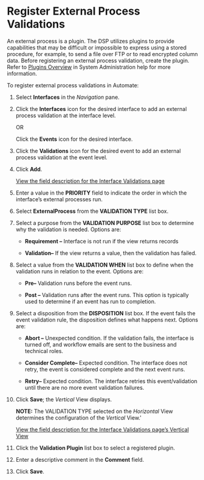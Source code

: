 # Register External Process Validations

An external process is a plugin. The DSP utilizes plugins to provide
capabilities that may be difficult or impossible to express using a
stored procedure, for example, to send a file over FTP or to read
encrypted column data. Before registering an external process
validation, create the plugin. Refer to [Plugins
Overview](../../Sys_Admin/Use_Cases/Plugins%20Overview.htm) in System
Administration help for more information.

To register external process validations in Automate:

1.  Select **Interfaces** in the *Navigation* pane.

2.  Click the **Interfaces** icon for the desired interface to add an
    external process validation at the interface level.
    
    OR
    
    Click the **Events** icon for the desired interface.

3.  Click the **Validations** icon for the desired event to add an
    external process validation at the event level.

4.  Click **Add**.
    
    [View the field description for the Interface Validations
    page](../Page_Desc/Interface_Validations.htm)

5.  Enter a value in the **PRIORITY** field to indicate the order in
    which the interface’s external processes run.

6.  Select **ExternalProcess** from the **VALIDATION TYPE** list box.

7.  Select a purpose from the **VALIDATION PURPOSE** list box to
    determine why the validation is needed. Options are:
    
      - **Requirement –** Interface is not run if the view returns
        records
    
      - **Validation–** If the view returns a value, then the validation
        has failed.

8.  Select a value from the **VALIDATION WHEN** list box to define when
    the validation runs in relation to the event. Options are:
    
      - **Pre–** Validation runs before the event runs.
    
      - **Post –** Validation runs after the event runs. This option is
        typically used to determine if an event has run to completion.

9.  Select a disposition from the **DISPOSITION** list box. If the event
    fails the event validation rule, the disposition defines what
    happens next. Options are:
    
      - **Abort –** Unexpected condition. If the validation fails, the
        interface is turned off, and workflow emails are sent to the
        business and technical roles.
    
      - **Consider Complete–** Expected condition. The interface does
        not retry, the event is considered complete and the next event
        runs.
    
      - **Retry–** Expected condition. The interface retries this
        event/validation until there are no more event validation
        failures.

10. Click **Save**; the *Vertical* View displays.
    
    **NOTE:** The VALIDATION TYPE selected on the *Horizontal* View
    determines the configuration of the *Vertical* View.'
    
    [View the field description for the Interface Validations page’s
    Vertical
    View](../Page_Desc/Interface_Validations.htm#InterfaceValidationsV)

11. Click the **Validation Plugin** list box to select a registered
    plugin.

12. Enter a descriptive comment in the **Comment** field.

13. Click **Save**.
